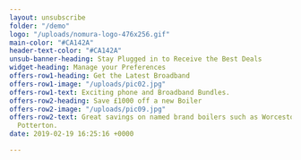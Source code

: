 ```yaml
---
layout: unsubscribe
folder: "/demo"
logo: "/uploads/nomura-logo-476x256.gif"
main-color: "#CA142A"
header-text-color: "#CA142A"
unsub-banner-heading: Stay Plugged in to Receive the Best Deals
widget-heading: Manage your Preferences
offers-row1-heading: Get the Latest Broadband
offers-row1-image: "/uploads/pic02.jpg"
offers-row1-text: Exciting phone and Broadband Bundles.
offers-row2-heading: Save £1000 off a new Boiler
offers-row2-image: "/uploads/pic09.jpg"
offers-row2-text: Great savings on named brand boilers such as Worcestor, Bosch and
  Potterton.
date: 2019-02-19 16:25:16 +0000

---
```

